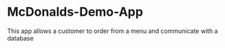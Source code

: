 # McDonalds-Demo-App
This app allows a customer to order from a menu and communicate with a database
